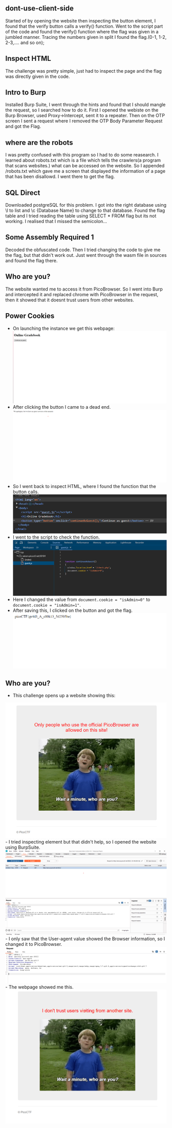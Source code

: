 ## dont-use-client-side
Started of by opening the website then inspecting the button element, I found that the verify button calls a verify() function.
Went to the script part of the code and found the verify() function where the flag was given in a jumbled manner.
Tracing the numbers given in split I found the flag.(0-1, 1-2, 2-3,.... and so on);

## Inspect HTML
The challenge was pretty simple, just had to inspect the page and the flag was directly given in the code.

## Intro to Burp
Installed Burp Suite, I went through the hints and found that I should mangle the request, so I searched how to do it.
First I opened the webiste on the Burp Browser, used Proxy->Intercept, sent it to a repeater.
Then on the OTP screen I sent a request where I removed the OTP Body Parameter Request and got the Flag.

## where are the robots
I was pretty confused with this program so I had to do some reasearch.
I learned about robots.txt which is a file which tells the crawlers(a program that scans websites.) what can be accessed on the website.
So I appended /robots.txt which gave me a screen that displayed the information of a page that has been disallowd. I went there to get the flag.

## SQL Direct
Downloaded postgreSQL for this problem.
I got into the right database using \l to list and \c {Database Name} to change to that database.
Found the flag table and I tried reading the table using SELECT * FROM flag but its not working.
I realised that I missed the semicolon...

## Some Assembly Required 1
Decoded the obfuscated code. Then I tried changing the code to give me the flag, but that didn't work out.
Just went through the wasm file in sources and found the flag there.

## Who are you?
The website wanted me to access it from PicoBrowser.
So I went into Burp and intercepted it and replaced chrome with PicoBrowser in the request, then it showed that it doesnt trust users from other websites.

## Power Cookies
- On launching the instance we get this webpage:
  <img src="./images/PowerCookies1.png">
- After clicking the button I came to a dead end.
  <img src="./images/PowerCookies2.png">
- So I went back to inspect HTML, where I found the function that the button calls.
  <img src="./images/PowerCookies3.png">
- I went to the script to check the function.
  <img src="./images/PowerCookies4.png">
- Here I changed the value from `document.cookie = "isAdmin=0"` to `document.cookie = "isAdmin=1"`.
- After saving this, I clicked on the button and got the flag.
  <img src="./images/PowerCookies5.png">

## Who are you?
- This challenge opens up a website showing this:
<img src="./images/whoareyou1.png">
- I tried inspecting element but that didn't help, so I opened the website using BurpSuite.
<img src="./images/whoareyou2.png">
- I only saw that the User-agent value showed the Browser information, so I changed it to PicoBrowser.
<img src="./images/whoareyou3.png">
- The webpage showed me this.
<img src="./images/whoareyou4.png">

